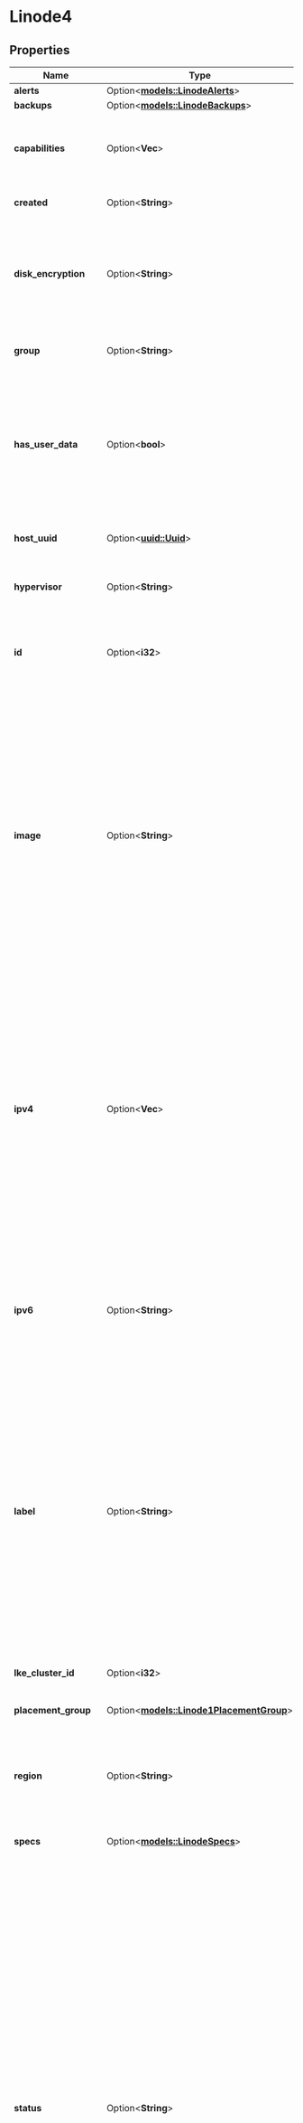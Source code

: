 # Linode4

## Properties

Name | Type | Description | Notes
------------ | ------------- | ------------- | -------------
**alerts** | Option<[**models::LinodeAlerts**](Linode_alerts.md)> |  | [optional]
**backups** | Option<[**models::LinodeBackups**](Linode_backups.md)> |  | [optional]
**capabilities** | Option<**Vec<String>**> | __Limited availability__, __Read-only__ A list of capabilities this compute instance supports. | [optional][readonly]
**created** | Option<**String**> | __Read-only__ When this Linode was created. | [optional][readonly]
**disk_encryption** | Option<**String**> | __Limited availability__, __Read-only__ Indicates the local disk encryption setting for this Linode. If the Linode is part of an LKE cluster, the value is `null`. | [optional][readonly][default to enabled]
**group** | Option<**String**> | __Deprecated__, __Filterable__ The group label for this Linode. | [optional]
**has_user_data** | Option<**bool**> | __Read-only__ Whether this compute instance was provisioned with `user_data` provided via the Metadata service. See the [Create a Linode](https://techdocs.akamai.com/linode-api/reference/post-linode-instance) description for more information on Metadata. | [optional][readonly]
**host_uuid** | Option<[**uuid::Uuid**](uuid::Uuid.md)> | __Read-only__ The Linode's host machine, as a UUID. | [optional][readonly]
**hypervisor** | Option<**String**> | __Read-only__ The virtualization software powering this Linode. | [optional][readonly]
**id** | Option<**i32**> | __Filterable__, __Read-only__ This Linode's ID which must be provided for all operations impacting this Linode. | [optional][readonly]
**image** | Option<**String**> | An Image ID to deploy the Linode Disk from.  Run the [List images](https://techdocs.akamai.com/linode-api/reference/get-images) operation with authentication to view all available Images. Official Linode Images start with `linode/`, while your Account's Images start with `private/`. Creating a disk from a Private Image requires `read_only` or `read_write` permissions for that Image. Run the [Update a user's grants](https://techdocs.akamai.com/linode-api/reference/put-user-grants) operation to adjust permissions for an Account Image. | [optional]
**ipv4** | Option<**Vec<String>**> | __Filterable__, __Read-only__ This Linode's IPv4 Addresses. Each Linode is assigned a single public IPv4 address upon creation, and may get a single private IPv4 address if needed. You may need to [Open a support ticket](https://techdocs.akamai.com/linode-api/reference/post-ticket) to get additional IPv4 addresses.  IPv4 addresses may be reassigned between your Linodes, or shared with other Linodes. See the [networking](https://techdocs.akamai.com/linode-api/reference/post-firewalls) operations for details. | [optional][readonly]
**ipv6** | Option<**String**> | __Read-only__ This Linode's IPv6 SLAAC address. This address is specific to a Linode, and may not be shared. If the Linode has not been assigned an IPv6 address, the return value will be `null`. | [optional][readonly]
**label** | Option<**String**> | __Filterable__ Provides a name for the Linode. If not provided, the API generates one for it.  Linode labels have the following constraints:  - It needs to begin and end with an alphanumeric character. - It can only consist of alphanumeric characters, hyphens (`-`), underscores (`_`) or periods (`.`). - Cannot have two hyphens (`--`), underscores (`__`) or periods (`..`) in a row. | [optional]
**lke_cluster_id** | Option<**i32**> | __Read-only__ The ID of the Kubernetes cluster if the Linode is part of cluster. | [optional][readonly]
**placement_group** | Option<[**models::Linode1PlacementGroup**](Linode_1_placement_group.md)> |  | [optional]
**region** | Option<**String**> | __Filterable__, __Read-only__ The [region](https://techdocs.akamai.com/linode-api/reference/get-regions) where the Linode deployed. A Linode's region can only be changed by initiating a [cross data center migration](https://techdocs.akamai.com/linode-api/reference/post-migrate-linode-instance). | [optional][readonly]
**specs** | Option<[**models::LinodeSpecs**](Linode_specs.md)> |  | [optional]
**status** | Option<**String**> | __Read-only__ A brief description of this Linode's current state. This field may change without direct action from you. For example, when a compute instance goes into maintenance mode, its status is `stopped`. Status is generally self-explanatory, based on its name.  - `busy` indicates you've assigned the compute instance to a [placement group](https://techdocs.akamai.com/cloud-computing/docs/work-with-placement-groups), but the compute instance is currently booting. Once the boot completes, the API completes the assignment and updates the compute instance's `status` accordingly. - `provisioning` indicates that the API is applying operating system or Marketplace applications on the compute instance. - `billing_suspension` indicates that payment is past due on the compute instance, so we've suspended its use. | [optional][readonly]
**tags** | Option<**Vec<String>**> | __Filterable__ Tags to help you organize your content. | [optional]
**r#type** | Option<**String**> | __Read-only__ This is the [Linode type](https://techdocs.akamai.com/linode-api/reference/get-linode-types) that this Linode was deployed with. To change a Linode's type, use [Resize a Linode](https://techdocs.akamai.com/linode-api/reference/post-resize-linode-instance). | [optional][readonly]
**updated** | Option<**String**> | __Read-only__ When this Linode was last updated. | [optional][readonly]
**watchdog_enabled** | Option<**bool**> | The watchdog, named Lassie, is a Shutdown Watchdog that monitors your Linode and reboots it if it powers off unexpectedly. It works by issuing a boot job when your Linode powers off without a shutdown job being responsible. To prevent a loop, Lassie gives up if there have been more than 5 boot jobs issued within 15 minutes. | [optional]

[[Back to Model list]](../README.md#documentation-for-models) [[Back to API list]](../README.md#documentation-for-api-endpoints) [[Back to README]](../README.md)


